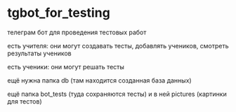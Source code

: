 # tgbot_for_testing
телеграм бот для проведения тестовых работ

есть учителя: они могут создавать тесты, добавлять учеников, смотреть результаты учеников

есть ученики: они могут решать тесты

ещё нужна папка db (там находится созданная база данных)

ещё папка bot_tests (туда сохраняются тесты) и в ней pictures (картинки для тестов)
